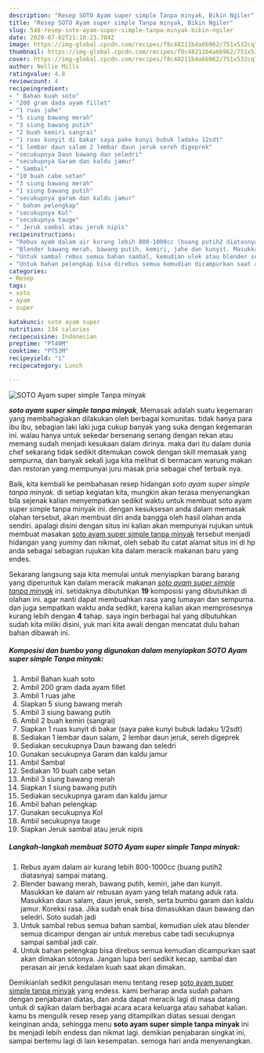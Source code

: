 ```yaml
---
description: "Resep SOTO Ayam super simple Tanpa minyak, Bikin Ngiler"
title: "Resep SOTO Ayam super simple Tanpa minyak, Bikin Ngiler"
slug: 548-resep-soto-ayam-super-simple-tanpa-minyak-bikin-ngiler
date: 2020-07-02T21:18:23.704Z
image: https://img-global.cpcdn.com/recipes/f8c48211b4a6b962/751x532cq70/soto-ayam-super-simple-tanpa-minyak-foto-resep-utama.jpg
thumbnail: https://img-global.cpcdn.com/recipes/f8c48211b4a6b962/751x532cq70/soto-ayam-super-simple-tanpa-minyak-foto-resep-utama.jpg
cover: https://img-global.cpcdn.com/recipes/f8c48211b4a6b962/751x532cq70/soto-ayam-super-simple-tanpa-minyak-foto-resep-utama.jpg
author: Nellie Mills
ratingvalue: 4.8
reviewcount: 4
recipeingredient:
- " Bahan kuah soto"
- "200 gram dada ayam fillet"
- "1 ruas jahe"
- "5 siung bawang merah"
- "3 siung bawang putih"
- "2 buah kemiri sangrai"
- "1 ruas kunyit di bakar saya pake kunyi bubuk ladaku 12sdt"
- "1 lembar daun salam 2 lembar daun jeruk sereh digeprek"
- "secukupnya Daun bawang dan seledri"
- "secukupnya Garam dan kaldu jamur"
- " Sambal"
- "10 buah cabe setan"
- "3 siung bawang merah"
- "1 siung bawang putih"
- "secukupnya garam dan kaldu jamur"
- " bahan pelengkap"
- "secukupnya Kol"
- "secukupnya tauge"
- " Jeruk sambal atau jeruk nipis"
recipeinstructions:
- "Rebus ayam dalam air kurang lebih 800-1000cc (buang putih2 diatasnya) sampai matang."
- "Blender bawang merah, bawang putih, kemiri, jahe dan kunyit. Masukkan ke dalam air rebusan ayam yang telah matang aduk rata. Masukkan daun salam, daun jeruk, sereh, serta bumbu garam dan kaldu jamur. Koreksi rasa. Jika sudah enak bisa dimasukkan daun bawang dan seledri. Soto sudah jadi"
- "Untuk sambal rebus semua bahan sambal, kemudian ulek atau blender semua dicampur dengan air untuk merebus cabe tadi secukupnya sampai sambal jadi cair."
- "Untuk bahan pelengkap bisa direbus semua kemudian dicampurkan saat akan dimakan sotonya. Jangan lupa beri sedikit kecap, sambal dan perasan air jeruk kedalam kuah saat akan dimakan."
categories:
- Resep
tags:
- soto
- ayam
- super

katakunci: soto ayam super 
nutrition: 134 calories
recipecuisine: Indonesian
preptime: "PT40M"
cooktime: "PT53M"
recipeyield: "1"
recipecategory: Lunch

---
```



![SOTO Ayam super simple Tanpa minyak](https://img-global.cpcdn.com/recipes/f8c48211b4a6b962/751x532cq70/soto-ayam-super-simple-tanpa-minyak-foto-resep-utama.jpg)

<b><i>soto ayam super simple tanpa minyak</i></b>, Memasak adalah suatu kegemaran yang membahagiakan dilakukan oleh berbagai komunitas. tidak hanya para ibu ibu, sebagian laki laki juga cukup banyak yang suka dengan kegemaran ini. walau hanya untuk sekedar bersenang senang dengan rekan atau memang sudah menjadi kesukaan dalam dirinya. maka dari itu dalam dunia chef sekarang tidak sedikit ditemukan cowok dengan skill memasak yang sempurna, dan banyak sekali juga kita melihat di bermacam warung makan dan restoran yang mempunyai juru masak pria sebagai chef terbaik nya.



Baik, kita kembali ke pembahasan resep hidangan <i>soto ayam super simple tanpa minyak</i>. di setiap kegiatan kita, mungkin akan terasa menyenangkan bila sejenak kalian menyempatkan sedikit waktu untuk membuat soto ayam super simple tanpa minyak ini. dengan kesuksesan anda dalam memasak olahan tersebut, akan membuat diri anda bangga oleh hasil olahan anda sendiri. apalagi disini dengan situs ini kalian akan mempunyai rujukan untuk membuat masakan <u>soto ayam super simple tanpa minyak</u> tersebut menjadi hidangan yang yummy dan nikmat, oleh sebab itu catat alamat situs ini di hp anda sebagai sebagian rujukan kita dalam meracik makanan baru yang endes.


Sekarang langsung saja kita memulai untuk menyiapkan barang barang yang diperuntuk kan dalam meracik makanan <u><i>soto ayam super simple tanpa minyak</i></u> ini. setidaknya dibutuhkan <b>19</b> komposisi yang dibutuhkan di olahan ini. agar nanti dapat membuahkan rasa yang lumayan dan sempurna. dan juga sempatkan waktu anda sedikit, karena kalian akan memprosesnya kurang lebih dengan <b>4</b> tahap. saya ingin berbagai hal yang dibutuhkan sudah kita miliki disini, yuk mari kita awali dengan mencatat dulu bahan bahan dibawah ini.

<!--inarticleads1-->

##### Komposisi dan bumbu yang digunakan dalam menyiapkan SOTO Ayam super simple Tanpa minyak:

1. Ambil  Bahan kuah soto
1. Ambil 200 gram dada ayam fillet
1. Ambil 1 ruas jahe
1. Siapkan 5 siung bawang merah
1. Ambil 3 siung bawang putih
1. Ambil 2 buah kemiri (sangrai)
1. Siapkan 1 ruas kunyit di bakar (saya pake kunyi bubuk ladaku 1/2sdt)
1. Sediakan 1 lembar daun salam, 2 lembar daun jeruk, sereh digeprek
1. Sediakan secukupnya Daun bawang dan seledri
1. Gunakan secukupnya Garam dan kaldu jamur
1. Ambil  Sambal
1. Sediakan 10 buah cabe setan
1. Ambil 3 siung bawang merah
1. Siapkan 1 siung bawang putih
1. Sediakan secukupnya garam dan kaldu jamur
1. Ambil  bahan pelengkap
1. Gunakan secukupnya Kol
1. Ambil secukupnya tauge
1. Siapkan  Jeruk sambal atau jeruk nipis




<!--inarticleads2-->

##### Langkah-langkah membuat SOTO Ayam super simple Tanpa minyak:

1. Rebus ayam dalam air kurang lebih 800-1000cc (buang putih2 diatasnya) sampai matang.
1. Blender bawang merah, bawang putih, kemiri, jahe dan kunyit. Masukkan ke dalam air rebusan ayam yang telah matang aduk rata. Masukkan daun salam, daun jeruk, sereh, serta bumbu garam dan kaldu jamur. Koreksi rasa. Jika sudah enak bisa dimasukkan daun bawang dan seledri. Soto sudah jadi
1. Untuk sambal rebus semua bahan sambal, kemudian ulek atau blender semua dicampur dengan air untuk merebus cabe tadi secukupnya sampai sambal jadi cair.
1. Untuk bahan pelengkap bisa direbus semua kemudian dicampurkan saat akan dimakan sotonya. Jangan lupa beri sedikit kecap, sambal dan perasan air jeruk kedalam kuah saat akan dimakan.




Demikianlah sedikit pengulasan menu tentang resep <u>soto ayam super simple tanpa minyak</u> yang endess. kami berharap anda sudah paham dengan penjabaran diatas, dan anda dapat meracik lagi di masa datang untuk di sajikan dalam berbagai acara acara keluarga atau sahabat kalian. kamu bs mengulik resep resep yang ditampilkan diatas sesuai dengan keinginan anda, sehingga menu <b>soto ayam super simple tanpa minyak</b> ini bs menjadi lebih endess dan nikmat lagi. demikian penjabaran singkat ini, sampai bertemu lagi di lain kesempatan. semoga hari anda menyenangkan.
